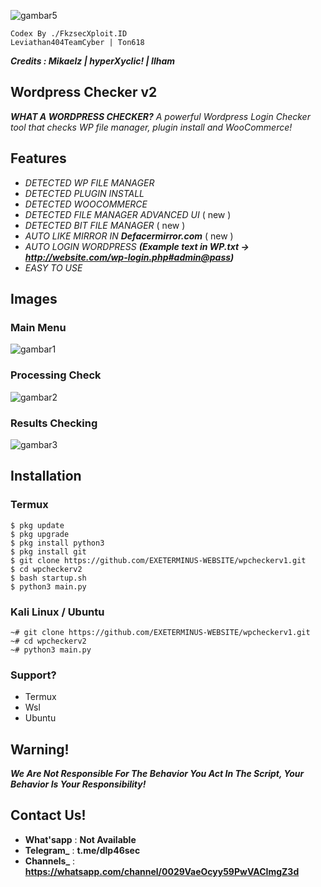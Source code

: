 ![gambar5](images/0heker.jpeg)
```
Codex By ./FkzsecXploit.ID
Leviathan404TeamCyber | Ton618
```
***Credits : Mikaelz | hyperXyclic! | Ilham***

## Wordpress Checker v2
**_WHAT A WORDPRESS CHECKER?_**
_A powerful Wordpress Login Checker tool that checks WP file manager, plugin install and WooCommerce!_

## Features
- *DETECTED WP FILE MANAGER*
- *DETECTED PLUGIN INSTALL*
- *DETECTED WOOCOMMERCE*
- *DETECTED FILE MANAGER ADVANCED UI* ( new )
- *DETECTED BIT FILE MANAGER* ( new )
- *AUTO LIKE MIRROR IN **Defacermirror.com*** ( new )
- *AUTO LOGIN WORDPRESS* **_(Example text in WP.txt -> http://website.com/wp-login.php#admin@pass)_**
- *EASY TO USE*

## Images
### Main Menu
![gambar1](images/1.jpg)
### Processing Check
![gambar2](images/Screenshot_2024-08-17-13-07-52-78.jpg)
### Results Checking
![gambar3](images/Screenshot_2024-08-17-13-08-10-09.jpg)

## Installation 

### Termux 
```
$ pkg update
$ pkg upgrade
$ pkg install python3
$ pkg install git
$ git clone https://github.com/EXETERMINUS-WEBSITE/wpcheckerv1.git
$ cd wpcheckerv2
$ bash startup.sh
$ python3 main.py
```

### Kali Linux / Ubuntu 
```
~# git clone https://github.com/EXETERMINUS-WEBSITE/wpcheckerv1.git
~# cd wpcheckerv2
~# python3 main.py
```

### Support?
- Termux
- Wsl
- Ubuntu

## Warning!
***We Are Not Responsible For The Behavior You Act In The Script, Your Behavior Is Your Responsibility!***

## Contact Us!
- **What'sapp** : **Not Available**
- **Telegram_** : **t.me/dlp46sec**
- **Channels_** : **https://whatsapp.com/channel/0029VaeOcyy59PwVACImgZ3d**
